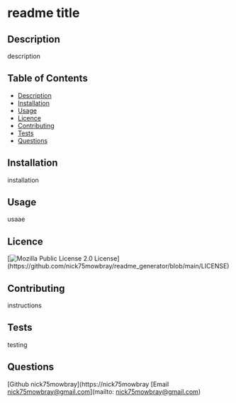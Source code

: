 # readme title
## Description
description
## Table of Contents
* [Description](#Description)
* [Installation](#Installation)
* [Usage](#Usage)
* [Licence](#Licence)
* [Contributing](#Contributing)
* [Tests](#Tests)
* [Questions](#Questions)
## Installation
installation
## Usage
usaae
## Licence
[![Mozilla Public License 2.0 License](https://img.shields.io/apm/l/atomic-design-ui.svg?)](https://github.com/nick75mowbray/readme_generator/blob/main/LICENSE)
## Contributing
instructions
## Tests
testing
## Questions
[Github nick75mowbray](https://nick75mowbray
[Email nick75mowbray@gmail.com](mailto: nick75mowbray@gmail.com)
    